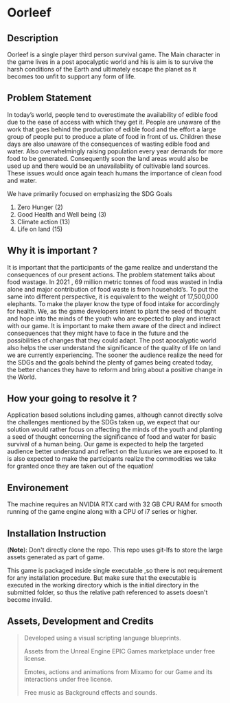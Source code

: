 # Oorleef

## Description
Oorleef is a single player third person survival game. The Main character in the game lives in a post apocalyptic world and his is aim is to survive the harsh conditions of the Earth and ultimately escape the planet as it becomes too unfit to support any form of life.

## Problem  Statement
In today’s world, people tend to overestimate the availability of edible food due to the ease of access with which they get it. People are unaware of the work that goes behind the production of edible food and the effort a large group of people put to produce a plate of food in front of us.
 Children these days are also unaware of the consequences of wasting edible food and water. Also overwhelmingly raising population every year demands for more food to be generated. Consequently soon the land areas would also be used up and there would be an unavailability of cultivable land sources. 
These issues would once again teach humans the importance of clean food and water.

We have primarily focused on emphasizing the SDG Goals  
1. Zero Hunger (2)
2. Good Health and Well being (3)
3. Climate action (13)
4. Life on land (15)

## Why it is important ?

It is important that the participants of the game realize and understand the consequences of our present actions.
The problem statement talks about food wastage. In 2021 , 69 million metric tonnes of food was wasted in India alone and major contribution of food waste is from household’s.
To put the same into different perspective, it is equivalent to the weight of 17,500,000 elephants.
To make the player know the type of food intake for accordingly for health.
We, as the game developers intent to plant the seed of thought and hope into the minds of the youth who are expected to play and interact with our game. It is important to make them aware of the direct and indirect consequences that they might have to face in the future and the possibilities of changes that they could adapt.
The post apocalyptic world also helps the user understand the significance of the quality of life on land we are currently experiencing.
The sooner the audience realize the need for the SDGs and the goals behind the plenty of games being created today, the better chances they have to reform and bring about a positive change in the World.

## How your going to resolve it ?

Application based solutions including games, although cannot directly solve the challenges mentioned by the SDGs taken up, we expect that our solution would rather focus on affecting the minds of the youth and planting a seed of thought concerning the significance of food and water for basic survival of a human being.
Our game is expected to help the targeted audience better understand and reflect on the luxuries we are exposed to. It is also expected to make the participants realize the commodities we take for granted once they are taken out of the equation!

## Environement

The machine requires an NVIDIA RTX card with 32 GB CPU RAM for smooth running of the game engine along with a CPU of i7 series or higher.

## Installation Instruction 
(**Note**): Don't directly clone the repo. This repo uses git-lfs to store the large assets generated as part of game.

This game is packaged inside single executable ,so there is not requirement for any installation procedure. But make sure that the executable is executed in the working directory which is the initial directory in the submitted folder, so thus the relative path referenced to assets doesn't become invalid.

## Assets, Development and Credits

> Developed using a visual scripting language blueprints.
>  
> Assets from the Unreal Engine EPIC Games marketplace under free license.
> 
> Emotes, actions and animations from Mixamo for our Game and its interactions under free license.
> 
> Free music as Background effects and sounds.
